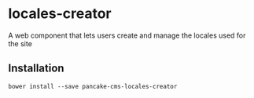 # locales-creator
A web component that lets users create and manage the locales used for the site

## Installation

```shell
bower install --save pancake-cms-locales-creator
```